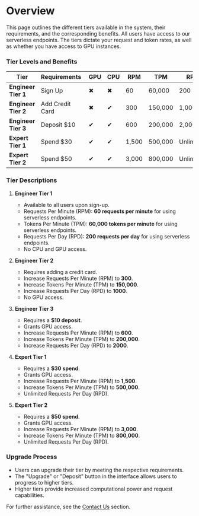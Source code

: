 # Overview

This page outlines the different tiers available in the system, their requirements, and the corresponding benefits. All
users have access to our serverless endpoints. The tiers dictate your request and token rates, as well as
whether you have access to GPU instances.

### **Tier Levels and Benefits**


| **Tier**            | **Requirements&nbsp;**| **GPU** | **CPU** | **RPM** | **TPM** | **RPD**   |
|---------------------|-----------------|---------|---------|---------|---------|-----------|
| **Engineer Tier 1** | Sign Up         | ✖       | ✖       | 60      | 60,000  | 200       |
| **Engineer Tier 2** | Add Credit Card | ✖       | ✔       | 300     | 150,000 | 1,000     |
| **Engineer Tier 3** | Deposit $10     | ✔       | ✔       | 600     | 200,000 | 2,000     |
| **Expert Tier 1**   | Spend $30       | ✔       | ✔       | 1,500   | 500,000 | Unlimited |
| **Expert Tier 2**   | Spend $50       | ✔       | ✔       | 3,000   | 800,000 | Unlimited |



### **Tier Descriptions**

1. **Engineer Tier 1**
   - Available to all users upon sign-up.
   - Requests Per Minute (RPM): **60 requests per minute** for using serverless endpoints.
   - Tokens Per Minute (TPM): **60,000 tokens per minute** for using serverless endpoints.
   - Requests Per Day (RPD): **200 requests per day** for using serverless endpoints.
   - No CPU and GPU access.

2. **Engineer Tier 2**
   - Requires adding a credit card.
   - Increase Requests Per Minute (RPM) to **300**.
   - Increase Tokens Per Minute (TPM) to **150,000**.
   - Increase Requests Per Day (RPD) to **1000**.
   - No GPU access.

3. **Engineer Tier 3**
   - Requires a **$10 deposit**.
   - Grants GPU access.
   - Increase Requests Per Minute (RPM) to **600**.
   - Increase Tokens Per Minute (TPM) to **200,000**.
   - Increase Requests Per Day (RPD) to **2000**.

4. **Expert Tier 1**
   - Requires a **$30 spend**.
   - Grants GPU access.
   - Increase Requests Per Minute (RPM) to **1,500**.
   - Increase Tokens Per Minute (TPM) to **500,000**.
   - Unlimited Requests Per Day (RPD).

5. **Expert Tier 2**
   - Requires a **$50 spend**.
   - Grants GPU access.
   - Increase Requests Per Minute (RPM) to **3,000**.
   - Increase Tokens Per Minute (TPM) to **800,000**.
   - Unlimited Requests Per Day (RPD).

### **Upgrade Process**
- Users can upgrade their tier by meeting the respective requirements.
- The "Upgrade" or "Deposit" button in the interface allows users to progress to higher tiers.
- Higher tiers provide increased computational power and request capabilities.

For further assistance, see the [Contact Us](../Contact_Us/README.md) section.
